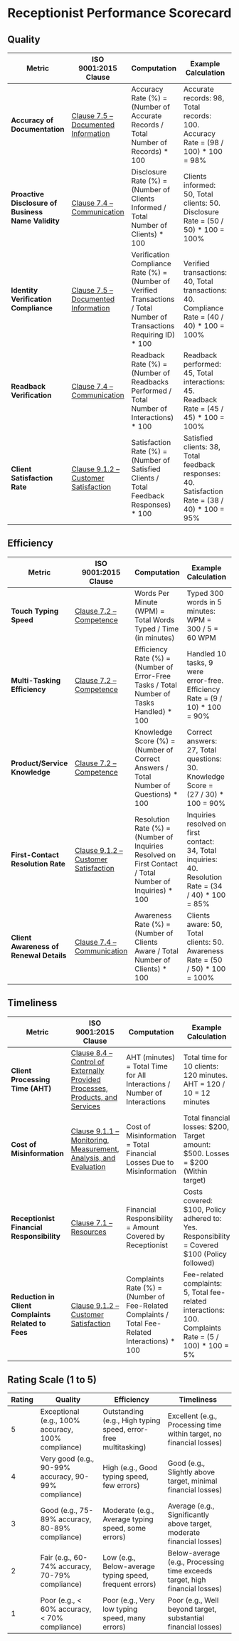 # Receptionist Performance Scorecard

## Quality

| **Metric**                               | **ISO 9001:2015 Clause**         | **Computation**                                                                                           | **Example Calculation**                                                                                 | **Rating Scale**                                           |
|------------------------------------------|----------------------------------|----------------------------------------------------------------------------------------------------------|--------------------------------------------------------------------------------------------------------|------------------------------------------------------------|
| **Accuracy of Documentation**             | [Clause 7.5 – Documented Information](https://www.iso.org/standard/62085.html) | Accuracy Rate (%) = (Number of Accurate Records / Total Number of Records) * 100                        | Accurate records: 98, Total records: 100. Accuracy Rate = (98 / 100) * 100 = 98%                    | 1 to 5 (see below)                                         |
| **Proactive Disclosure of Business Name Validity** | [Clause 7.4 – Communication](https://www.iso.org/standard/62085.html) | Disclosure Rate (%) = (Number of Clients Informed / Total Number of Clients) * 100                       | Clients informed: 50, Total clients: 50. Disclosure Rate = (50 / 50) * 100 = 100%                  | 1 to 5 (see below)                                         |
| **Identity Verification Compliance**      | [Clause 7.5 – Documented Information](https://www.iso.org/standard/62085.html) | Verification Compliance Rate (%) = (Number of Verified Transactions / Total Number of Transactions Requiring ID) * 100 | Verified transactions: 40, Total transactions: 40. Compliance Rate = (40 / 40) * 100 = 100%     | 1 to 5 (see below)                                         |
| **Readback Verification**                 | [Clause 7.4 – Communication](https://www.iso.org/standard/62085.html) | Readback Rate (%) = (Number of Readbacks Performed / Total Number of Interactions) * 100                | Readback performed: 45, Total interactions: 45. Readback Rate = (45 / 45) * 100 = 100%            | 1 to 5 (see below)                                         |
| **Client Satisfaction Rate**              | [Clause 9.1.2 – Customer Satisfaction](https://www.iso.org/standard/62085.html) | Satisfaction Rate (%) = (Number of Satisfied Clients / Total Feedback Responses) * 100                  | Satisfied clients: 38, Total feedback responses: 40. Satisfaction Rate = (38 / 40) * 100 = 95%   | 1 to 5 (see below)                                         |

## Efficiency

| **Metric**                               | **ISO 9001:2015 Clause**         | **Computation**                                                                                           | **Example Calculation**                                                                                 | **Rating Scale**                                           |
|------------------------------------------|----------------------------------|----------------------------------------------------------------------------------------------------------|--------------------------------------------------------------------------------------------------------|------------------------------------------------------------|
| **Touch Typing Speed**                    | [Clause 7.2 – Competence](https://www.iso.org/standard/62085.html) | Words Per Minute (WPM) = Total Words Typed / Time (in minutes)                                           | Typed 300 words in 5 minutes: WPM = 300 / 5 = 60 WPM                                                | 1 to 5 (see below)                                         |
| **Multi-Tasking Efficiency**              | [Clause 7.2 – Competence](https://www.iso.org/standard/62085.html) | Efficiency Rate (%) = (Number of Error-Free Tasks / Total Number of Tasks Handled) * 100                  | Handled 10 tasks, 9 were error-free. Efficiency Rate = (9 / 10) * 100 = 90%                        | 1 to 5 (see below)                                         |
| **Product/Service Knowledge**             | [Clause 7.2 – Competence](https://www.iso.org/standard/62085.html) | Knowledge Score (%) = (Number of Correct Answers / Total Number of Questions) * 100                      | Correct answers: 27, Total questions: 30. Knowledge Score = (27 / 30) * 100 = 90%                  | 1 to 5 (see below)                                         |
| **First-Contact Resolution Rate**         | [Clause 9.1.2 – Customer Satisfaction](https://www.iso.org/standard/62085.html) | Resolution Rate (%) = (Number of Inquiries Resolved on First Contact / Total Number of Inquiries) * 100   | Inquiries resolved on first contact: 34, Total inquiries: 40. Resolution Rate = (34 / 40) * 100 = 85% | 1 to 5 (see below)                                         |
| **Client Awareness of Renewal Details**   | [Clause 7.4 – Communication](https://www.iso.org/standard/62085.html) | Awareness Rate (%) = (Number of Clients Aware / Total Number of Clients) * 100                           | Clients aware: 50, Total clients: 50. Awareness Rate = (50 / 50) * 100 = 100%                      | 1 to 5 (see below)                                         |

## Timeliness

| **Metric**                               | **ISO 9001:2015 Clause**         | **Computation**                                                                                           | **Example Calculation**                                                                                 | **Rating Scale**                                           |
|------------------------------------------|----------------------------------|----------------------------------------------------------------------------------------------------------|--------------------------------------------------------------------------------------------------------|------------------------------------------------------------|
| **Client Processing Time (AHT)**          | [Clause 8.4 – Control of Externally Provided Processes, Products, and Services](https://www.iso.org/standard/62085.html) | AHT (minutes) = Total Time for All Interactions / Number of Interactions                                 | Total time for 10 clients: 120 minutes. AHT = 120 / 10 = 12 minutes                                 | 1 to 5 (see below)                                         |
| **Cost of Misinformation**                | [Clause 9.1.1 – Monitoring, Measurement, Analysis, and Evaluation](https://www.iso.org/standard/62085.html) | Cost of Misinformation = Total Financial Losses Due to Misinformation                                      | Total financial losses: $200, Target amount: $500. Losses = $200 (Within target)                    | 1 to 5 (see below)                                         |
| **Receptionist Financial Responsibility** | [Clause 7.1 – Resources](https://www.iso.org/standard/62085.html) | Financial Responsibility = Amount Covered by Receptionist                                                | Costs covered: $100, Policy adhered to: Yes. Responsibility = Covered $100 (Policy followed)       | 1 to 5 (see below)                                         |
| **Reduction in Client Complaints Related to Fees** | [Clause 9.1.2 – Customer Satisfaction](https://www.iso.org/standard/62085.html) | Complaints Rate (%) = (Number of Fee-Related Complaints / Total Fee-Related Interactions) * 100           | Fee-related complaints: 5, Total fee-related interactions: 100. Complaints Rate = (5 / 100) * 100 = 5% | 1 to 5 (see below)                                         |

## Rating Scale (1 to 5)

| **Rating** | **Quality**                                 | **Efficiency**                                      | **Timeliness**                                             |
|------------|---------------------------------------------|-----------------------------------------------------|------------------------------------------------------------|
| 5          | Exceptional (e.g., 100% accuracy, 100% compliance) | Outstanding (e.g., High typing speed, error-free multitasking) | Excellent (e.g., Processing time within target, no financial losses) |
| 4          | Very good (e.g., 90-99% accuracy, 90-99% compliance) | High (e.g., Good typing speed, few errors)         | Good (e.g., Slightly above target, minimal financial losses) |
| 3          | Good (e.g., 75-89% accuracy, 80-89% compliance) | Moderate (e.g., Average typing speed, some errors) | Average (e.g., Significantly above target, moderate financial losses) |
| 2          | Fair (e.g., 60-74% accuracy, 70-79% compliance) | Low (e.g., Below-average typing speed, frequent errors) | Below-average (e.g., Processing time exceeds target, high financial losses) |
| 1          | Poor (e.g., < 60% accuracy, < 70% compliance) | Poor (e.g., Very low typing speed, many errors)    | Poor (e.g., Well beyond target, substantial financial losses) |
